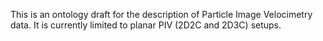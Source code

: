 This is an ontology draft for the description of Particle Image Velocimetry data. It is currently limited to planar PIV (2D2C and 2D3C) setups.